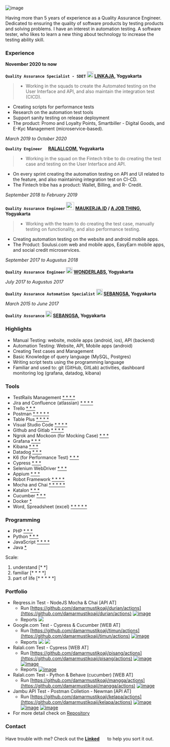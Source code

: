 ![image](https://media-exp1.licdn.com/dms/image/C4D03AQHC9y1yDBp_kg/profile-displayphoto-shrink_200_200/0/1618389462869?e=1658361600&v=beta&t=V97Nx7U4h-agCkD0gX9GZRk7yaKyQ9BxTF136OPDJ84)

Having more than 5 years of experience as a Quality Assurance Engineer. Dedicated to ensuring the quality of software products by testing products and solving problems. I have an interest in automation testing. A software tester, who likes to learn a new thing about technology to increase the testing ability skill.

### Experience

**November 2020 to now**

**`Quality Assurance Specialist - SDET` <img src="https://upload.wikimedia.org/wikipedia/commons/thumb/8/85/LinkAja.svg/1200px-LinkAja.svg.png" width="20"> [LINKAJA](https://www.linkaja.id), Yogyakarta**
> - Working in the squads to create
the Automated testing on the User Interface and API, and also maintain the integration test (CICD).
- Creating scripts for performance tests
- Research on the automation test tools
- Support sanity testing on release deployment
- The product: Promo and Loyalty Points, Smartbiller - Digital Goods, and E-Kyc Management (microservice-based).

*March 2019 to October 2020*

**`Quality Engineer` <img src="https://4.bp.blogspot.com/-2qBCw_P_ppw/XE7mRxAEWqI/AAAAAAAAH0g/pPHtl0R4NYw5Fhzts0u37ZEgHOn40PrwgCLcBGAs/s1600/ralali%2Blogo.png" width="12"> [RALALI.COM](https://www.ralali.com), Yogyakarta**
> - Working in the squad on the Fintech tribe to do creating
the test case and testing on the User Interface and API.
- On every sprint creating the automation testing on API
and UI related to the feature, and also maintaining
integration test on CI-CD.
- The Fintech tribe has a product: Wallet, Billing, and R-
Credit.

*September 2018 to February 2019*

**`Quality Assurance Engineer` <img src="https://files.ajobthing.com/assets/logo/maukerja.png" width="25"> [MAUKERJA.ID](https://www.maukerja.id) / [A JOB THING](https://www.maukerja.id), Yogyakarta**
> - Working with the team to do creating the test case,
manually testing on functionality, and also performance
testing.
- Creating automation testing on the website and android
mobile apps.
- The Product: Soulusi.com web and mobile apps, EasyEarn mobile apps, and social credit microservices.

*September 2017 to Augustus 2018*

**`Quality Assurance Engineer` <img src="https://cdn.techinasia.com/data/images/044c44d9bfc13eedf3e4faaad7a19db7.png" width="20"> [WONDERLABS](https://wonderlabs.io), Yogyakarta**

*July 2017 to Augustus 2017*

**`Quality Assurance Automation Specialist` <img src="https://img.favpng.com/9/16/12/pt-sebangsa-bersama-social-media-avatar-musik-indonesia-png-favpng-NdhJeQrdN5uWFfxppCyAtJd1D.jpg" width="20"> [SEBANGSA](https://sebangsa.com), Yogyakarta**

*March 2015 to June 2017*

**`Quality Assurance` <img src="https://img.favpng.com/9/16/12/pt-sebangsa-bersama-social-media-avatar-musik-indonesia-png-favpng-NdhJeQrdN5uWFfxppCyAtJd1D.jpg" width="20"> [SEBANGSA](https://sebangsa.com), Yogyakarta**

### Highlights

- Manual Testing: website, mobile apps (android, ios), API (backend) 
- Automation Testing: Website, API, Mobile apps (android)
- Creating Test cases and Management
- Basic Knowledge of query language (MySQL, Postgres)
- Writing script tests using the programming language
- Familiar and used to: git (GitHub, GitLab) activities, dashboard monitoring log (grafana, datadog, kibana)

### Tools

- TestRails Management [* * * *]()
- Jira and Confluence (atlassian) [* * * *]()
- Trello [* * *]()
- Postman [* * * * *]()
- Table Plus [* * * *]()
- Visual Studio Code [* * * *]()
- Github and Gitlab [* * * *]()
- Ngrok and Mockoon (for Mocking Case) [* * *]()
- Grafana [* * *]()
- Kibana [* * *]()
- Datadog [* * *]()
- K6 (for Performance Test) [* * *]()
- Cypress [* * *]()
- Selenium WebDriver [* * *]()
- Appium [* * *]()
- Robot Framework [* * * *]()
- Mocha and Chai [* * * * *]()
- Katalon [* * *]()
- Cucumber [* * *]()
- Docker [*]()
- Word, Spreadsheet (excel) [* * * * *]()

### Programming

- PHP [* * *]()
- Python [* * *]()
- JavaScript [* * * *]()
- Java [*]()

Scale:
1. understand   [* *]
2. familiar     [* * * *]
3. part of life [* * * * *]

### Portfolio

- Reqress.in Test - NodeJS Mocha & Chai [API AT]
  - Run [https://github.com/damarmustikoaji/durian/actions](https://github.com/damarmustikoaji/durian/actions)
    [![image](./assets/durian_atapi.png)](./assets/durian_atapi.png)
  - Reports
    [![](./assets/durian_atapi_reports.png)](./assets/durian_atapi_reports.png)
- Google.com Test - Cypress & Cucumber [WEB AT]
  - Run [https://github.com/damarmustikoaji/timun/actions](https://github.com/damarmustikoaji/timun/actions)
    [![image](./assets/timun_atweb_run.png)](./assets/timun_atweb_run.png)
  - Reports
    [![](./assets/timun_atweb_report1.png)](./assets/timun_atweb_report1.png)
    [![](./assets/timun_atweb_report2.png)](./assets/timun_atweb_report2.png)
- Ralali.com Test - Cypress [WEB AT]
  - Run [https://github.com/damarmustikoaji/pisang/actions](https://github.com/damarmustikoaji/pisang/actions)
    [![image](./assets/pisang_atweb.png)](./assets/pisang_atweb.png)
    [![image](./assets/pisang_atweb1.png)](./assets/pisang_atweb1.png)
  - Reports
    [![image](./assets/pisang_atweb2.png)](./assets/pisang_atweb2.png)
- Ralali.com Test - Python & Behave (cucumber) [WEB AT]
  - Run [https://github.com/damarmustikoaji/mangga/actions](https://github.com/damarmustikoaji/mangga/actions)
    [![image](./assets/mangga_atweb.png)](./assets/mangga_atweb.png)
- Jambu API Test - Postman Colletion - Newman [API AT]
  - Run [https://github.com/damarmustikoaji/kelapa/actions](https://github.com/damarmustikoaji/kelapa/actions)
    [![image](./assets/kelapa_postman_atapi.png)](./assets/kelapa_postman_atapi.png)
    [![image](./assets/kelapa_postman_atapi1.png)](./assets/kelapa_postman_atapi1.png)
    [![image](./assets/kelapa_postman_atapi2.png)](./assets/kelapa_postman_atapi2.png)
- For more detail check on [Repository](https://github.com/damarmustikoaji?tab=repositories)

### Contact

Have trouble with me? Check out the **[Linked](https://www.linkedin.com/in/damar-mustikoaji/) <img src="https://cdn-icons-png.flaticon.com/512/174/174857.png" width="17">** to help you sort it out.
